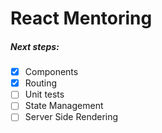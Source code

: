# React Mentoring

##### Next steps:

- [x] Components
- [x] Routing
- [ ] Unit tests
- [ ] State Management
- [ ] Server Side Rendering
